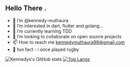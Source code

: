 
## Hello There .

- 👋  I’m @kennedy-muthaura
- 👀 I’m interested in  dart, flutter and golang...
- 🌱 I’m currently learning  TDD 
- 💞️ I’m looking to collaborate on open source projects
- 📫 How to reach me kennedymuthaura99@gmail.com 
- 👀 fun fact - i once played rugby 


![Kennedys's GitHub stats](https://github-readme-stats.vercel.app/api?username=kennedy-muthaura&show_icons=true&theme=radical&count_private=true&border_radius=10&include_all_commits=true)
[![Top Langs](https://github-readme-stats.vercel.app/api/top-langs/?username=kennedy-muthaura&count_private=true&include_all_commits=true&theme=radical&border_radius=10&layout=compact&langs_count=10)](https://github.com/kennedy-muthaura/github-readme-stats)
<!-- 
uncomment this when you add wakatime account to track your working time
[![willianrod's wakatime stats](https://github-readme-stats.vercel.app/api/wakatime?username=kennedy-muthaura)](https://github.com/kennedy-muthaura/github-readme-stats)
 -->

<!---
kennedy-muthaura/kennedy-muthaura is a ✨ special ✨ repository because its `README.md` (this file) appears on your GitHub profile.
You can click the Preview link to take a look at your changes.
--->
